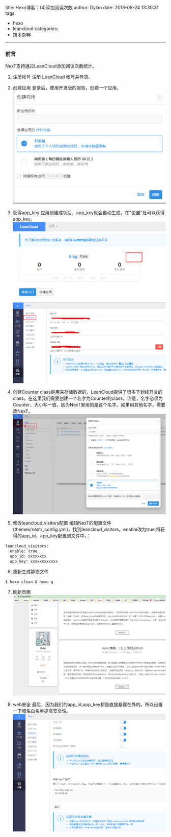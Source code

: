 title: Hexo博客：(4)添加阅读次数
author: Dylan
date: 2018-08-24 13:30:31
tags:
  - hexo
  - leancloud
categories:
  - 技术杂粹
---
### 前言
NexT支持通过LeanCloud添加阅读次数统计。

1. 注册帐号
注册 [LeanCloud](https://leancloud.cn) 帐号并登录。

2. 创建应用
登录后，使用开发版的服务，创建一个应用。
![create_app](/images/blog/leancloud_create_app.png)

3. 获得app_key
应用创建成功后，app_key就会自动生成，在"设置"处可以获得app_key。
![app_setting](/images/blog/leancloud_setting_app.png)
![app_key](/images/blog/leancloud_app_key.png)

4. 创建Counter
class是用来存储数据的，LeanCloud提供了很多下划线开关的class，在这里我们需要创建一个名字为Counter的class。注意，名字必须为Counter，大小写一致，因为NexT里用的是这个名字。如果用其他名字，需要改NexT。
![counter](/images/blog/leancloud_counter.png)

5. 修改leancloud_visitors配置
编辑NexT的配置文件(themes/next/_config.yml)，找到leancloud_visitors，enable改为true,将获得的app_id，app_key配置到文件中，：
```
leancloud_visitors:
  enable: true
  app_id: xxxxxxxx
  app_key: xxxxxxxxxxxx
```

6. 重新生成静态文件
```shell
$ hexo clean & hexo g
```

7. 刷新页面
![read_count](/images/blog/leancloud_read_counter.png)

8. web安全
最后，因为我们的app_id,app_key都是直接暴露在外的。所以设置一下域名白名单提高安全性。
![web_safe](/images/blog/leancloud_web_safe.png)